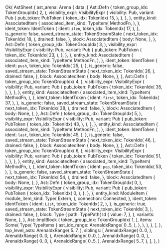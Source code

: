 Ok(
    AstSheet {
        ast_arena: Arena {
            data: [
                Ast::Defn {
                    token_group_idx: TokenGroupIdx(
                        2,
                    ),
                    visibility_expr: VisibilityExpr {
                        visibility: Pub,
                        variant: Pub {
                            pub_token: PubToken {
                                token_idx: TokenIdx(
                                    15,
                                ),
                            },
                        },
                    },
                    entity_kind: AssociatedItem {
                        associated_item_kind: TypeItem(
                            MethodFn,
                        ),
                    },
                    ident_token: IdentToken {
                        ident: `ilen`,
                        token_idx: TokenIdx(
                            17,
                        ),
                    },
                    is_generic: false,
                    saved_stream_state: TokenStreamState {
                        next_token_idx: TokenIdx(
                            18,
                        ),
                        drained: false,
                    },
                    block: AssociatedItem {
                        body: None,
                    },
                },
                Ast::Defn {
                    token_group_idx: TokenGroupIdx(
                        3,
                    ),
                    visibility_expr: VisibilityExpr {
                        visibility: Pub,
                        variant: Pub {
                            pub_token: PubToken {
                                token_idx: TokenIdx(
                                    23,
                                ),
                            },
                        },
                    },
                    entity_kind: AssociatedItem {
                        associated_item_kind: TypeItem(
                            MethodFn,
                        ),
                    },
                    ident_token: IdentToken {
                        ident: `push`,
                        token_idx: TokenIdx(
                            25,
                        ),
                    },
                    is_generic: false,
                    saved_stream_state: TokenStreamState {
                        next_token_idx: TokenIdx(
                            26,
                        ),
                        drained: false,
                    },
                    block: AssociatedItem {
                        body: None,
                    },
                },
                Ast::Defn {
                    token_group_idx: TokenGroupIdx(
                        4,
                    ),
                    visibility_expr: VisibilityExpr {
                        visibility: Pub,
                        variant: Pub {
                            pub_token: PubToken {
                                token_idx: TokenIdx(
                                    35,
                                ),
                            },
                        },
                    },
                    entity_kind: AssociatedItem {
                        associated_item_kind: TypeItem(
                            MethodFn,
                        ),
                    },
                    ident_token: IdentToken {
                        ident: `first`,
                        token_idx: TokenIdx(
                            37,
                        ),
                    },
                    is_generic: false,
                    saved_stream_state: TokenStreamState {
                        next_token_idx: TokenIdx(
                            38,
                        ),
                        drained: false,
                    },
                    block: AssociatedItem {
                        body: None,
                    },
                },
                Ast::Defn {
                    token_group_idx: TokenGroupIdx(
                        5,
                    ),
                    visibility_expr: VisibilityExpr {
                        visibility: Pub,
                        variant: Pub {
                            pub_token: PubToken {
                                token_idx: TokenIdx(
                                    43,
                                ),
                            },
                        },
                    },
                    entity_kind: AssociatedItem {
                        associated_item_kind: TypeItem(
                            MethodFn,
                        ),
                    },
                    ident_token: IdentToken {
                        ident: `last`,
                        token_idx: TokenIdx(
                            45,
                        ),
                    },
                    is_generic: false,
                    saved_stream_state: TokenStreamState {
                        next_token_idx: TokenIdx(
                            46,
                        ),
                        drained: false,
                    },
                    block: AssociatedItem {
                        body: None,
                    },
                },
                Ast::Defn {
                    token_group_idx: TokenGroupIdx(
                        6,
                    ),
                    visibility_expr: VisibilityExpr {
                        visibility: Pub,
                        variant: Pub {
                            pub_token: PubToken {
                                token_idx: TokenIdx(
                                    51,
                                ),
                            },
                        },
                    },
                    entity_kind: AssociatedItem {
                        associated_item_kind: TypeItem(
                            MethodFn,
                        ),
                    },
                    ident_token: IdentToken {
                        ident: `pop`,
                        token_idx: TokenIdx(
                            53,
                        ),
                    },
                    is_generic: false,
                    saved_stream_state: TokenStreamState {
                        next_token_idx: TokenIdx(
                            54,
                        ),
                        drained: false,
                    },
                    block: AssociatedItem {
                        body: None,
                    },
                },
                Ast::Defn {
                    token_group_idx: TokenGroupIdx(
                        0,
                    ),
                    visibility_expr: VisibilityExpr {
                        visibility: Pub,
                        variant: Pub {
                            pub_token: PubToken {
                                token_idx: TokenIdx(
                                    0,
                                ),
                            },
                        },
                    },
                    entity_kind: ModuleItem {
                        module_item_kind: Type(
                            Extern,
                        ),
                        connection: Connected,
                    },
                    ident_token: IdentToken {
                        ident: `List`,
                        token_idx: TokenIdx(
                            2,
                        ),
                    },
                    is_generic: true,
                    saved_stream_state: TokenStreamState {
                        next_token_idx: TokenIdx(
                            3,
                        ),
                        drained: false,
                    },
                    block: Type {
                        path: TypePath(
                            Id {
                                value: 7,
                            },
                        ),
                        variants: None,
                    },
                },
                Ast::ImplBlock {
                    token_group_idx: TokenGroupIdx(
                        1,
                    ),
                    items: Some(
                        Type(
                            TypeItems {
                                ast_idx_range: ArenaIdxRange(
                                    0..5,
                                ),
                            },
                        ),
                    ),
                },
            ],
        },
        top_level_asts: ArenaIdxRange(
            5..7,
        ),
        siblings: [
            ArenaIdxRange(
                0..0,
            ),
            ArenaIdxRange(
                0..0,
            ),
            ArenaIdxRange(
                0..0,
            ),
            ArenaIdxRange(
                0..0,
            ),
            ArenaIdxRange(
                0..0,
            ),
            ArenaIdxRange(
                0..5,
            ),
            ArenaIdxRange(
                5..7,
            ),
        ],
    },
)